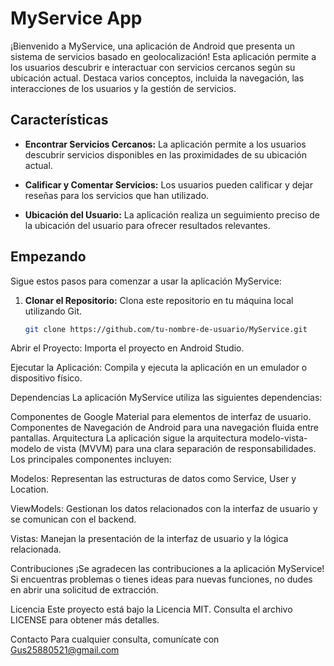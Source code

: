 # MyService App

¡Bienvenido a MyService, una aplicación de Android que presenta un sistema de servicios basado en geolocalización! Esta aplicación permite a los usuarios descubrir e interactuar con servicios cercanos según su ubicación actual. Destaca varios conceptos, incluida la navegación, las interacciones de los usuarios y la gestión de servicios.

## Características

- **Encontrar Servicios Cercanos:** La aplicación permite a los usuarios descubrir servicios disponibles en las proximidades de su ubicación actual.

- **Calificar y Comentar Servicios:** Los usuarios pueden calificar y dejar reseñas para los servicios que han utilizado.

- **Ubicación del Usuario:** La aplicación realiza un seguimiento preciso de la ubicación del usuario para ofrecer resultados relevantes.

## Empezando

Sigue estos pasos para comenzar a usar la aplicación MyService:

1. **Clonar el Repositorio:** Clona este repositorio en tu máquina local utilizando Git.

   ```bash
   git clone https://github.com/tu-nombre-de-usuario/MyService.git
Abrir el Proyecto: Importa el proyecto en Android Studio.

Ejecutar la Aplicación: Compila y ejecuta la aplicación en un emulador o dispositivo físico.

Dependencias
La aplicación MyService utiliza las siguientes dependencias:

Componentes de Google Material para elementos de interfaz de usuario.
Componentes de Navegación de Android para una navegación fluida entre pantallas.
Arquitectura
La aplicación sigue la arquitectura modelo-vista-modelo de vista (MVVM) para una clara separación de responsabilidades. Los principales componentes incluyen:

Modelos: Representan las estructuras de datos como Service, User y Location.

ViewModels: Gestionan los datos relacionados con la interfaz de usuario y se comunican con el backend.

Vistas: Manejan la presentación de la interfaz de usuario y la lógica relacionada.

Contribuciones
¡Se agradecen las contribuciones a la aplicación MyService! Si encuentras problemas o tienes ideas para nuevas funciones, no dudes en abrir una solicitud de extracción.

Licencia
Este proyecto está bajo la Licencia MIT. Consulta el archivo LICENSE para obtener más detalles.

Contacto
Para cualquier consulta, comunícate con Gus25880521@gmail.com

